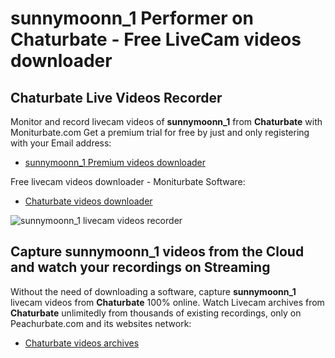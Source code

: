 # sunnymoonn_1 Performer on Chaturbate - Free LiveCam videos downloader

## Chaturbate Live Videos Recorder

Monitor and record livecam videos of **sunnymoonn_1** from **Chaturbate** with Moniturbate.com
Get a premium trial for free by just and only registering with your Email address:
* [sunnymoonn_1 Premium videos downloader](https://moniturbate.com/request-demo-licence-key.html)

Free livecam videos downloader - Moniturbate Software:
* [Chaturbate videos downloader](https://moniturbate.com/moniturbate-download-software.html)

![sunnymoonn_1 livecam videos recorder](https://peachurnet.com/templates/moniturbate-software.png)


## Capture sunnymoonn_1 videos from the Cloud and watch your recordings on Streaming

Without the need of downloading a software, capture **sunnymoonn_1** livecam videos from **Chaturbate** 100% online.
Watch Livecam archives from **Chaturbate** unlimitedly from thousands of existing recordings, only on Peachurbate.com and its websites network:
* [Chaturbate videos archives](https://peachurnet.com/)